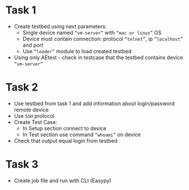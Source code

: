Task 1
======

- Create testbed using next parameters:
  - Single device named `“vm-server”` with `“mac or linux”` OS
  - Device must contain connection: protocol `“telnet”`, ip `“localhost”` and port
  - Use `“loader”` module to load created testbed
- Using only AEtest - check in testcase that the testbed contains device `“vm-server”`

Task 2
======

- Use testbed from task 1 and add information about login/password remote device
- Use `SSH` protocol
- Create Test Case:
  - In Setup section connect to device
  - In Test section use command `“whoami”` on device
-	Check that output equal login from testbed

Task 3
======
- Create job file and run with CLI (Easypy)
